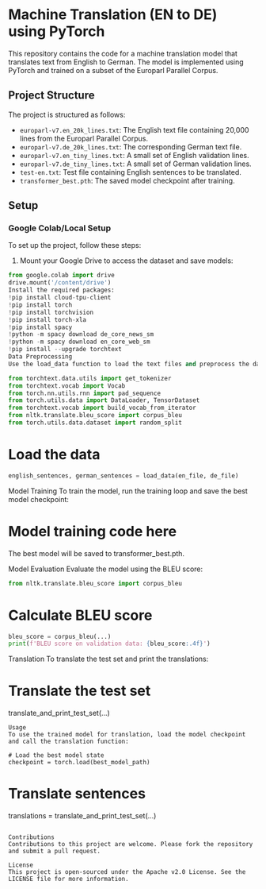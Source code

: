 # Machine Translation (EN to DE) using PyTorch

This repository contains the code for a machine translation model that translates text from English to German. The model is implemented using PyTorch and trained on a subset of the Europarl Parallel Corpus.

## Project Structure

The project is structured as follows:

- `europarl-v7.en_20k_lines.txt`: The English text file containing 20,000 lines from the Europarl Parallel Corpus.
- `europarl-v7.de_20k_lines.txt`: The corresponding German text file.
- `europarl-v7.en_tiny_lines.txt`: A small set of English validation lines.
- `europarl-v7.de_tiny_lines.txt`: A small set of German validation lines.
- `test-en.txt`: Test file containing English sentences to be translated.
- `transformer_best.pth`: The saved model checkpoint after training.

## Setup

### Google Colab/Local Setup

To set up the project, follow these steps:

1. Mount your Google Drive to access the dataset and save models:

```python
from google.colab import drive
drive.mount('/content/drive')
Install the required packages:
!pip install cloud-tpu-client
!pip install torch
!pip install torchvision
!pip install torch-xla
!pip install spacy
!python -m spacy download de_core_news_sm
!python -m spacy download en_core_web_sm
!pip install --upgrade torchtext
Data Preprocessing
Use the load_data function to load the text files and preprocess the data:

from torchtext.data.utils import get_tokenizer
from torchtext.vocab import Vocab
from torch.nn.utils.rnn import pad_sequence
from torch.utils.data import DataLoader, TensorDataset
from torchtext.vocab import build_vocab_from_iterator
from nltk.translate.bleu_score import corpus_bleu
from torch.utils.data.dataset import random_split
```


# Load the data
```python
english_sentences, german_sentences = load_data(en_file, de_file)
```
Model Training
To train the model, run the training loop and save the best model checkpoint:

# Model training code here
The best model will be saved to transformer_best.pth.

Model Evaluation
Evaluate the model using the BLEU score:
```python
from nltk.translate.bleu_score import corpus_bleu
```
# Calculate BLEU score
```python
bleu_score = corpus_bleu(...)
print(f'BLEU score on validation data: {bleu_score:.4f}')
```
Translation
To translate the test set and print the translations:

# Translate the test set
translate_and_print_test_set(...)
```
Usage
To use the trained model for translation, load the model checkpoint and call the translation function:

# Load the best model state
checkpoint = torch.load(best_model_path)
```
# Translate sentences
translations = translate_and_print_test_set(...)
```

Contributions
Contributions to this project are welcome. Please fork the repository and submit a pull request.

License
This project is open-sourced under the Apache v2.0 License. See the LICENSE file for more information.

